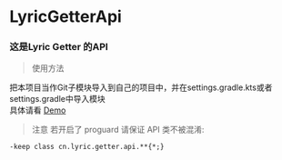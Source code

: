 # LyricGetterApi
### 这是Lyric Getter 的API
> 使用方法

把本项目当作Git子模块导入到自己的项目中，并在settings.gradle.kts或者settings.gradle中导入模块  
具体请看 [Demo](https://github.com/xiaowine/LyricGetterApiDemo)

> 注意
若开启了 proguard 请保证 API 类不被混淆:
```shrinker_config
-keep class cn.lyric.getter.api.**{*;}
```
